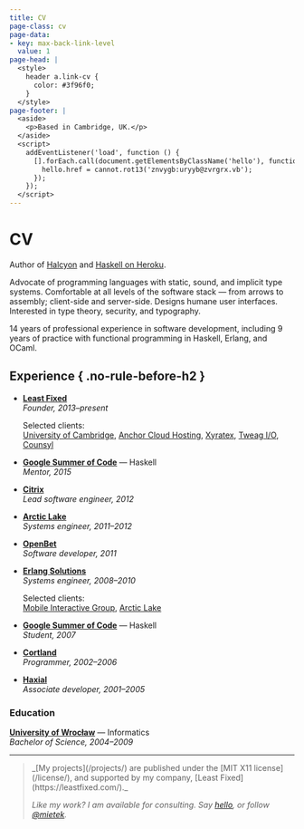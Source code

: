 ```yaml
---
title: CV
page-class: cv
page-data:
- key: max-back-link-level
  value: 1
page-head: |
  <style>
    header a.link-cv {
      color: #3f96f0;
    }
  </style>
page-footer: |
  <aside>
    <p>Based in Cambridge, UK.</p>
  </aside>
  <script>
    addEventListener('load', function () {
      [].forEach.call(document.getElementsByClassName('hello'), function (hello) {
        hello.href = cannot.rot13('znvygb:uryyb@zvrgrx.vb');
      });
    });
  </script>
---
```



CV
==

Author of [Halcyon](https://halcyon.sh/) and [Haskell on Heroku](https://haskellonheroku.com/).

Advocate of programming languages with static, sound, and implicit type systems.  Comfortable at all levels of the software stack — from arrows to assembly; client-side and server-side.  Designs humane user interfaces.  Interested in type theory, security, and typography.

14 years of professional experience in software development, including 9 years of practice with functional programming in Haskell, Erlang, and OCaml.



Experience { .no-rule-before-h2 }
----------

-   [**Least Fixed**](https://leastfixed.com/)\
    _Founder, 2013–present_

    Selected clients:\
    [University of Cambridge](https://www.cam.ac.uk), [Anchor Cloud Hosting](http://www.anchor.com.au/), [Xyratex](http://web.archive.org/web/20140625073800/http://www.xyratex.com/), [Tweag I/O](http://www.tweag.io/), [Counsyl](https://www.counsyl.com/)

-   [**Google Summer of Code**](https://developers.google.com/open-source/soc/) — Haskell\
    _Mentor, 2015_

-   [**Citrix**](http://www.citrix.com/)\
    _Lead software engineer, 2012_

-   [**Arctic Lake**](http://www.arcticlake.co.uk/)\
    _Systems engineer, 2011–2012_

-   [**OpenBet**](http://www.openbet.com/)\
    _Software developer, 2011_

-   [**Erlang Solutions**](https://www.erlang-solutions.com/)\
    _Systems engineer, 2008–2010_

    Selected clients:\
    [Mobile Interactive Group](http://www.migcan.com/), [Arctic Lake](http://www.arcticlake.co.uk/)

-   [**Google Summer of Code**](https://developers.google.com/open-source/soc/) — Haskell\
    _Student, 2007_

-   [**Cortland**](http://www.cortland.pl/)\
    _Programmer, 2002–2006_

-   [**Haxial**](http://web.archive.org/web/20050323235602/http://haxialsoftware.com/)\
    _Associate developer, 2001–2005_


### Education

[**University of Wrocław**](http://www.ii.uni.wroc.pl/) — Informatics\
_Bachelor of Science, 2004–2009_


---

<div class="aside-like">
<a class="face mietek" href="https://mietek.io/"></a>
<blockquote>_[My projects](/projects/) are published under the [MIT X11 license](/license/), and supported by my company, [Least Fixed](https://leastfixed.com/)._

_Like my work?  I am available for consulting.  Say <a class="hello" href="">hello</a>, or follow <a href="https://twitter.com/mietek">@mietek</a>._
</blockquote>
</div>
